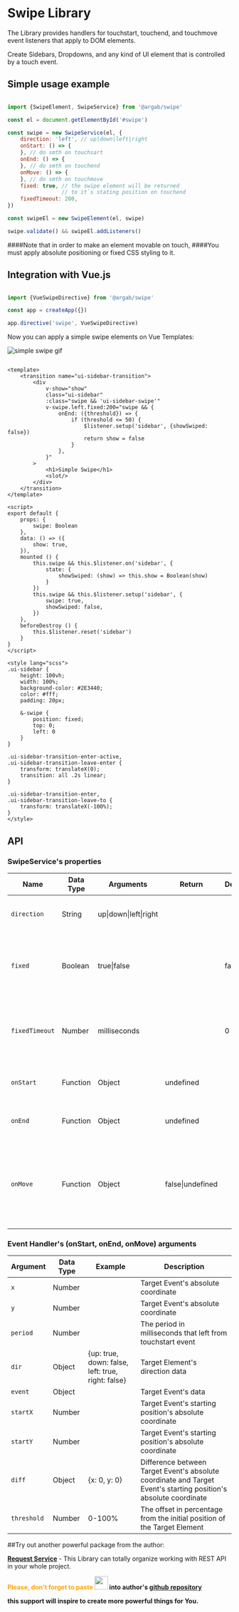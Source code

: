 # Swipe Library

The Library provides handlers for touchstart, touchend, and touchmove event listeners that apply to DOM elements.

Create Sidebars, Dropdowns, and any kind of UI element that is controlled by a touch event.

## Simple usage example

```javascript

import {SwipeElement, SwipeService} from '@argab/swipe'

const el = document.getElementById('#swipe')

const swipe = new SwipeService(el, {
    direction: 'left', // up|down|left|right
    onStart: () => {
    }, // do smth on touchsart
    onEnd: () => {
    }, // do smth on touchend
    onMove: () => {
    }, // do smth on touchmove
    fixed: true, // the swipe element will be returned 
                 // to it`s stating position on touchend
    fixedTimeout: 200,
})

const swipeEl = new SwipeElement(el, swipe)

swipe.validate() && swipeEl.addListeners()

```

####Note that in order to make an element movable on touch,
####You must apply absolute positioning or fixed CSS styling to it.

## Integration with Vue.js

```javascript

import {VueSwipeDirective} from '@argab/swipe'

const app = createApp({})

app.directive('swipe', VueSwipeDirective)

```

Now you can apply a simple swipe elements on Vue Templates:


![simple swipe gif](simple-swipe.gif)


```vue

<template>
    <transition name="ui-sidebar-transition">
        <div
            v-show="show"
            class="ui-sidebar"
            :class="swipe && 'ui-sidebar-swipe'"
            v-swipe.left.fixed:200="swipe && {
                onEnd: ({threshold}) => {
                    if (threshold <= 50) {
                        $listener.setup('sidebar', {showSwiped: false})
                        return show = false
                    }
                },
            }"
        >
            <h1>Simple Swipe</h1>
            <slot/>
        </div>
    </transition>
</template>

<script>
export default {
    props: {
        swipe: Boolean
    },
    data: () => ({
        show: true,
    }),
    mounted () {
        this.swipe && this.$listener.on('sidebar', {
            state: {
                showSwiped: (show) => this.show = Boolean(show)
            }
        })
        this.swipe && this.$listener.setup('sidebar', {
            swipe: true,
            showSwiped: false,
        })
    },
    beforeDestroy () {
        this.$listener.reset('sidebar')
    }
}
</script>

<style lang="scss">
.ui-sidebar {
    height: 100vh;
    width: 100%;
    background-color: #2E3440;
    color: #fff;
    padding: 20px;

    &-swipe {
        position: fixed;
        top: 0;
        left: 0
    }
}

.ui-sidebar-transition-enter-active,
.ui-sidebar-transition-leave-enter {
    transform: translateX(0);
    transition: all .2s linear;
}

.ui-sidebar-transition-enter,
.ui-sidebar-transition-leave-to {
    transform: translateX(-100%);
}
</style>
```

## API

### SwipeService's properties

| Name           | Data Type | Arguments                         | Return               | Default | Description                                                                             |
|----------------|-----------|-----------------------------------|----------------------|---------|-----------------------------------------------------------------------------------------|
| `direction`    | String    | up&#124;down&#124;left&#124;right |                      |         | Target Element's moving direction                                                       |
| `fixed`        | Boolean   | true&#124;false                   |                      | false   | Target Element will be returned to it's stating position on touchend                    |
| `fixedTimeout` | Number    | milliseconds                      |                      | 0       | Timeout before Target Element returned to it's stating position                         |
| `onStart`      | Function  | Object                            | undefined            |         | On touchstart event handler                                                             |
| `onEnd`        | Function  | Object                            | undefined            |         | On touchend event handler                                                               |
| `onMove`       | Function  | Object                            | false&#124;undefined |         | On touchmove event handler. `Returning FALSE forces embedded handler to stop execution` |

### Event Handler's (onStart, onEnd, onMove) arguments

| Argument       | Data Type | Example                                           | Description                                                                                                      |
|----------------|-----------|---------------------------------------------------|------------------------------------------------------------------------------------------------------------------|
| `x`            | Number    |                                                   | Target Event's absolute coordinate                                                                               |
| `y`            | Number    |                                                   | Target Event's absolute coordinate                                                                               |
| `period`       | Number    |                                                   | The period in milliseconds that left from touchstart event                                                       |
| `dir`          | Object    | {up: true, down: false, left: true, right: false} | Target Element's direction data                                                                                  |
| `event`        | Object    |                                                   | Target Event's data                                                                                              |
| `startX`       | Number    |                                                   | Target Event's starting position's absolute coordinate                                                           |
| `startY`       | Number    |                                                   | Target Event's starting position's absolute coordinate                                                           |
| `diff`         | Object    | {x: 0, y: 0}                                      | Difference between Target Event's absolute coordinate and Target Event's starting position's absolute coordinate |
| `threshold`    | Number    | 0-100%                                            | The offset in percentage from the initial position of the Target Element                                         |



##Try out another powerful package from the author:

**[Request Service](https://www.npmjs.com/package/@argab/request-service)** - This Library can totally organize working with REST API in your whole project.

**<font color=orange>Please, don't forget to paste </font><img src="md-thumbs-up.svg" style="margin-bottom:-5px" width="30" height="30"> into author's [github repository](https://github.com/argab)**

**this support will inspire to create more powerful things for You.**


